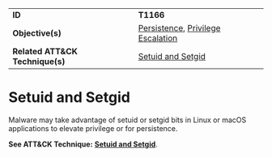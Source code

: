 |||
|---------|------------------------|
|**ID**|**T1166**|
|**Objective(s)**|[Persistence](https://github.com/MBCProject/mbc-markdown/tree/master/privilege-escalation), [Privilege Escalation](https://github.com/MBCProject/mbc-markdown/tree/master/privilege-escalation)|
|**Related ATT&CK Technique(s)**|[Setuid and Setgid](https://attack.mitre.org/techniques/T1166)|

Setuid and Setgid
=================
Malware may take advantage of setuid or setgid bits in Linux or macOS applications to elevate privilege or for persistence.

**See ATT&CK Technique:** [**Setuid and Setgid**](https://attack.mitre.org/techniques/T1166).